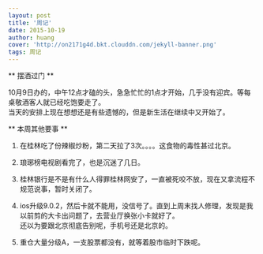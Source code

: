 ```yaml
---
layout: post
title: '周记'
date: 2015-10-19
author: huang
cover: 'http://on2171g4d.bkt.clouddn.com/jekyll-banner.png'
tags: 周记
---
```


** 摆酒过门 **

10月9日办的，中午12点才磕的头，急急忙忙的1点才开始，几乎没有迎宾。等每桌敬酒客人就已经吃饱要走了。  
当天的安排上现在想想还是有些遗憾的，但是新生活在继续中又开始了。

** 本周其他要事 **

1. 在桂林吃了份辣椒炒粉，第二天拉了3次。。。。这食物的毒性甚过北京。

1. 琅琊榜电视剧看完了，也是沉迷了几日。

1. 桂林银行是不是有什么人得罪桂林网安了，一直被死咬不放，现在又拿流程不规范说事，暂时关闭了。

1. ios升级9.0.2，然后卡就不能用，没信号了。直到上周末找人修理，发现是我以前剪的大卡出问题了，去营业厅换张小卡就好了。  
还以为要跟北京彻底告别呢，手机号还是北京的。

1. 重仓大量分级A，一支股票都没有，就等着股市临时下跌呢。